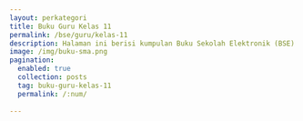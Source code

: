 ```yaml
---
layout: perkategori
title: Buku Guru Kelas 11
permalink: /bse/guru/kelas-11
description: Halaman ini berisi kumpulan Buku Sekolah Elektronik (BSE) Buku Guru Satuan Pendidikan SMA Kelas 11.
image: /img/buku-sma.png
pagination: 
  enabled: true
  collection: posts
  tag: buku-guru-kelas-11
  permalink: /:num/
  
---
```

